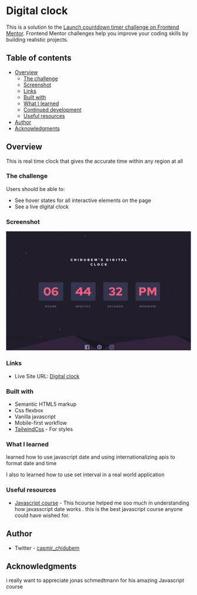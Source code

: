 # Digital clock

This is a solution to the [Launch countdown timer challenge on Frontend Mentor](https://www.frontendmentor.io/challenges/launch-countdown-timer-N0XkGfyz-). Frontend Mentor challenges help you improve your coding skills by building realistic projects.

## Table of contents

- [Overview](#overview)
  - [The challenge](#the-challenge)
  - [Screenshot](#screenshot)
  - [Links](#links)
  - [Built with](#built-with)
  - [What I learned](#what-i-learned)
  - [Continued development](#continued-development)
  - [Useful resources](#useful-resources)
- [Author](#author)
- [Acknowledgments](#acknowledgments)

## Overview

This is real time clock that gives the accurate time within any region at all

### The challenge

Users should be able to:

- See hover states for all interactive elements on the page
- See a live digital clock

### Screenshot

![](<./design/Screenshot%20(46).png>)

### Links

- Live Site URL: [Digital clock](https://digital-clock-chidubem.netlify.app)

### Built with

- Semantic HTML5 markup
- Css flexbox
- Vanilla javascript
- Mobile-first workflow
- [TailwindCss](https://tailwindcss.com/) - For styles

### What I learned

learned how to use javascript date and using internationalizing apis to format date and time

I also to learned how to use set interval in a real world application

### Useful resources

- [Javascript course](https://www.udemy.com/course/the-complete-javascript-course/) - This hcourse helped me soo much in understanding how javasscript date works . this is the best javascript course anyone could have wished for.

## Author

- Twitter - [casmir_chidubem](https://www.twitter.com/casmir_chidubem)

## Acknowledgments

i really want to appreciate jonas schmedtmann for his amazing Javascript course
